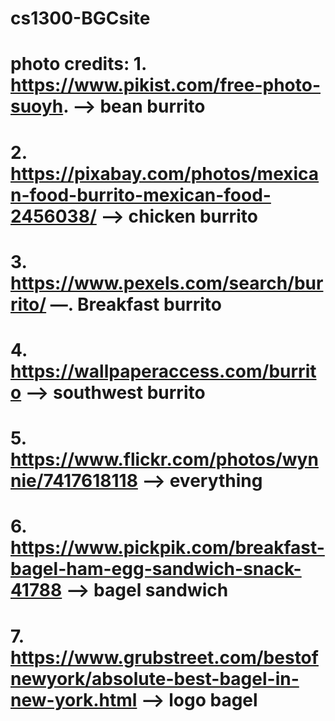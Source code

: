 # cs1300-BGCsite


# photo credits:     1. https://www.pikist.com/free-photo-suoyh.  —> bean burrito
#    2. https://pixabay.com/photos/mexican-food-burrito-mexican-food-2456038/ —> chicken burrito
#    3. https://www.pexels.com/search/burrito/ —. Breakfast burrito
#    4. https://wallpaperaccess.com/burrito  —> southwest burrito
#    5. https://www.flickr.com/photos/wynnie/7417618118 —> everything
#    6. https://www.pickpik.com/breakfast-bagel-ham-egg-sandwich-snack-41788 —> bagel sandwich
#    7. https://www.grubstreet.com/bestofnewyork/absolute-best-bagel-in-new-york.html —> logo bagel

